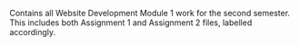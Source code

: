 Contains all Website Development Module 1 work for the second semester. 
This includes both Assignment 1 and Assignment 2 files, labelled accordingly.
